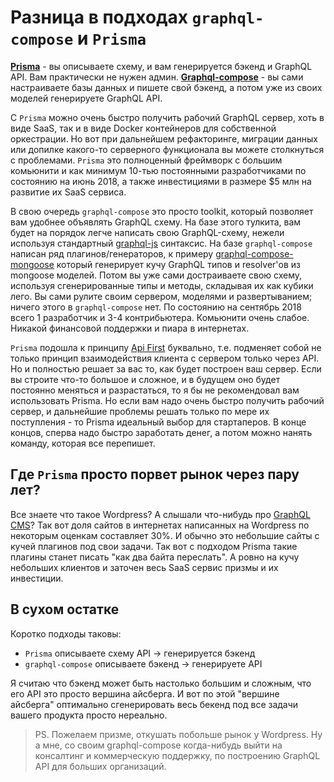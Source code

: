 # Разница в подходах `graphql-compose` и `Prisma`

**[Prisma](https://www.prisma.io/)** - вы описываете схему, и вам генерируется бэкенд и GraphQL API. Вам практически не нужен админ.
**[Graphql-compose](https://graphql-compose.github.io/)** - вы сами настраиваете базы данных и пишете свой бэкенд, а потом уже из своих моделей генерируете GraphQL API.

C `Prisma` можно очень быстро получить рабочий GraphQL сервер, хоть в виде SaaS, так и в виде Docker контейнеров для собственной оркестрации. Но вот при дальнейшем рефакторинге, миграции данных или допилке какого-то серверного функционала вы можете столкнуться с проблемами. `Prisma` это полноценный фреймворк с большим комьюнити и как минимум 10-тью постоянными разработчиками по состоянию на июнь 2018, а также инвестициями в размере $5 млн на развитие их SaaS сервиса.

В свою очередь `graphql-compose` это просто toolkit, который позволяет вам удобнее объявлять GraphQL схему. На базе этого тулкита, вам будет на порядок легче написать свою GraphQL-схему, нежели используя стандартный [graphql-js](https://github.com/graphql/graphql-js) синтаксис. На базе `graphql-compose` написан ряд плагинов/генераторов, к примеру [graphql-compose-mongoose](https://github.com/graphql-compose/graphql-compose-mongoose) который генерирует кучу GraphQL типов и resolver'ов из mongoose моделей. Потом вы уже сами достраиваете свою схему, используя сгенерированные типы и методы, складывая их как кубики лего. Вы сами рулите своим сервером, моделями и развертыванием; ничего этого в `graphql-compose` нет. По состоянию на сентябрь 2018 всего 1 разработчик и 3-4 контрибьютера. Комьюнити очень слабое. Никакой финансовой поддержки и пиара в интернетах.

`Prisma` подошла к принципу [Api First](https://medium.com/adobetech/three-principles-of-api-first-design-fa6666d9f694) буквально, т.е. подменяет собой не только принцип взаимодействия клиента с сервером только через API. Но и полностью решает за вас то, как будет построен ваш сервер. Если вы строите что-то большое и сложное, и в будущем оно будет постоянно меняться и разрастаться, то я бы не рекомендовал вам использовать Prisma. Но если вам надо очень быстро получить рабочий сервер, и дальнейшие проблемы решать только по мере их поступления - то Prisma идеальный выбор для стартаперов. В конце концов, сперва надо быстро заработать денег, а потом можно нанять команду, которая все перепишет.

## Где `Prisma` просто порвет рынок через пару лет?

Все знаете что такое Wordpress? А слышали что-нибудь про [GraphQL CMS](https://graphcms.com/)? Так вот доля сайтов в интернетах написанных на Wordpress по некоторым оценкам составляет 30%. И обычно это небольшие сайты с кучей плагинов под свои задачи. Так вот с подходом Prisma такие плагины станет писать "как два байта переслать". А ровно на кучу небольших клиентов и заточен весь SaaS сервис призмы и их инвестиции.

## В сухом остатке

Коротко подходы таковы:

- `Prisma` описываете схему API -> генерируется бэкенд
- `graphql-compose` описываете бэкенд -> генерируете API

Я считаю что бэкенд может быть настолько большим и сложным, что его API это просто вершина айсберга. И вот по этой "вершине айсберга" оптимально сгенерировать весь бекенд под все задачи вашего продукта просто нереально.

> PS. Пожелаем призме, откушать побольше рынок у Wordpress. Ну а мне, со своим graphql-compose когда-нибудь выйти на консалтинг и коммерческую поддержку, по построению GraphQL API для больших организаций.
